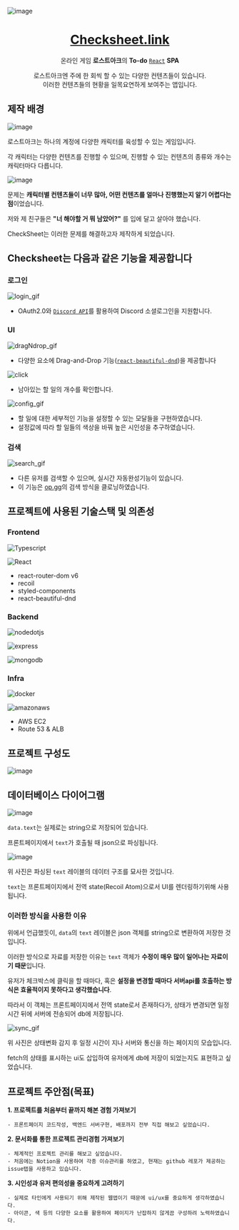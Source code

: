 
![image](https://github.com/laybacksound96/check-project/assets/85489519/6c3514bd-a6e1-4ec2-8688-9cade7da415d)
<h1 align="center"><a href="https://www.checksheet.link/">Checksheet.link</a></h1>

<div align="center">

온라인 게임 **로스트아크**의 **To-do** [`React`](https://facebook.github.io/react/) **SPA**

로스트아크엔 주에 한 회씩 할 수 있는 다양한 컨텐츠들이 있습니다.<br/>
이러한 컨텐츠들의 현황을 일목요연하게 보여주는 앱입니다.

</div>
 

## 제작 배경

![image](https://github.com/laybacksound96/check-project/assets/85489519/92fd3923-2e51-45d7-9e81-e1f024b9172a)

로스트아크는 하나의 계정에 다양한 캐릭터를 육성할 수 있는 게임입니다.

각 캐릭터는 다양한 컨텐츠를 진행할 수 있으며, 진행할 수 있는 컨텐츠의 종류와 개수는 캐릭터마다 다릅니다.

![image](https://github.com/laybacksound96/check-project/assets/85489519/521322e8-e21b-4bf6-a3e7-155981b6b59d)

문제는 **캐릭터별 컨텐츠들이 너무 많아, 어떤 컨텐츠를 얼마나 진행했는지 알기 어렵다는 점**이었습니다.

저와 제 친구들은 **"너 해야할 거 뭐 남았어?"** 를 입에 달고 살아야 했습니다.

CheckSheet는 이러한 문제를 해결하고자 제작하게 되었습니다.

## Checksheet는 다음과 같은 기능을 제공합니다

### 로그인
![login_gif](https://github.com/laybacksound96/check-project/assets/85489519/7804fa56-1235-436d-9768-f405b568aff7)
- OAuth2.0와 [`Discord API`](https://discord.com/developers/applications/1107519062570975293/oauth2/general)를 활용하여 Discord 소셜로그인을 지원합니다.

### UI
![dragNdrop_gif](https://github.com/laybacksound96/check-project/assets/85489519/b19ecc42-9078-4e04-8ceb-78548904e9b9)
- 다양한 요소에 Drag-and-Drop 기능([`react-beautiful-dnd`](https://github.com/atlassian/react-beautiful-dnd))을 제공합니다 

![click](https://github.com/laybacksound96/check-project/assets/85489519/96a67aca-b18b-425e-bb0b-a32c1465811e)

- 남아있는 할 일의 개수를 확인합니다. 

![config_gif](https://github.com/laybacksound96/check-project/assets/85489519/d809d35e-51b0-4cb2-8131-c2e0ced02ff8)
- 할 일에 대한 세부적인 기능을 설정할 수 있는 모달들을 구현하였습니다.
- 설정값에 따라 할 일들의 색상을 바꿔 높은 시인성을 추구하였습니다.

### 검색
![search_gif](https://github.com/laybacksound96/check-project/assets/85489519/28aea34a-0c72-4523-b5f3-f08580e5d040)

- 다른 유저를 검색할 수 있으며, 실시간 자동완성기능이 있습니다.
- 이 기능은 [op.gg](https://www.op.gg/)의 검색 방식을 클로닝하였습니다.

## 프로젝트에 사용된 기술스택 및 의존성

### Frontend
![Typescript](https://img.shields.io/badge/typescript-3178C6?style=for-the-badge&logo=typescript&logoColor=white)

![React](https://img.shields.io/badge/react-61DAFB?style=for-the-badge&logo=react&logoColor=white)
  - react-router-dom v6
  - recoil
  - styled-components
  - react-beautiful-dnd

### Backend
![nodedotjs](https://img.shields.io/badge/node.js-339933?style=for-the-badge&logo=nodedotjs&logoColor=white)

![express](https://img.shields.io/badge/express-000000?style=for-the-badge&logo=express&logoColor=white)

![mongodb](https://img.shields.io/badge/mongodb-47A248?style=for-the-badge&logo=mongodb&logoColor=white)

### Infra

![docker](https://img.shields.io/badge/docker-2496ED?style=for-the-badge&logo=docker&logoColor=white)

![amazonaws](https://img.shields.io/badge/amazon_aws-232F3E?style=for-the-badge&logo=amazonaws&logoColor=white)
  - AWS EC2
  - Route 53 & ALB


## 프로젝트 구성도
![image](https://github.com/laybacksound96/check-project/assets/85489519/d6d82888-5b5a-4dd0-9733-d0bce2dc95f6)

## 데이터베이스 다이어그램
![image](https://github.com/laybacksound96/check-project/assets/85489519/9a2fcadf-bae5-454c-b0e1-3b1ec2b70b10)

`data.text`는 실제로는 string으로 저장되어 있습니다.

프론트페이지에서 `text`가 호출될 때 json으로 파싱됩니다.

![image](https://github.com/laybacksound96/check-project/assets/85489519/42665213-02dd-4383-9205-b76cdcdaab78)

위 사진은 파싱된 `text` 레이블의 데이터 구조를 묘사한 것입니다.

`text`는 프론트페이지에서 전역 state(Recoil Atom)으로서 UI를 렌더링하기위해 사용됩니다.

### 이러한 방식을 사용한 이유

위에서 언급했듯이, `data`의 `text` 레이블은 json 객체를 string으로 변환하여 저장한 것입니다.

이러한 방식으로 자료를 저장한 이유는 `text` 객체가 **수정이 매우 많이 일어나는 자료이기 때문**입니다.

유저가 체크박스에 클릭을 할 때마다, 혹은 **설정을 변경할 때마다 서버api를 호출하는 방식은 효율적이지 못하다고 생각했습니다**.

따라서 이 객체는 프론트페이지에서 전역 state로서 존재하다가, 상태가 변경되면 일정시간 뒤에 서버에 전송되어 db에 저장됩니다.

![sync_gif](https://github.com/laybacksound96/check-project/assets/85489519/a4d96d3d-336e-4265-a4e1-adc79850c6c0)

위 사진은 상태변화 감지 후 일정 시간이 지나 서버와 통신을 하는 페이지의 모습입니다.

fetch의 상태를 표시하는 ui도 삽입하여 유저에게 db에 저장이 되었는지도 표현하고 싶었습니다.

## 프로젝트 주안점(목표)

**1. 프로젝트를 처음부터 끝까지 해본 경험 가져보기**

    - 프론트페이지 코드작성, 백엔드 서버구현, 배포까지 전부 직접 해보고 싶었습니다.
     
**2. 문서화를 통한 프로젝트 관리경험 가져보기**

    - 체계적인 프로젝트 관리를 해보고 싶었습니다.
    - 처음에는 Notion을 사용하여 각종 이슈관리를 하였고, 현재는 github 레포가 제공하는 issue탭을 사용하고 있습니다.
    
**3. 시인성과 유저 편의성을 중요하게 고려하기**

    - 실제로 타인에게 사용되기 위해 제작된 웹앱이기 때문에 ui/ux를 중요하게 생각하였습니다.
    - 아이콘, 색 등의 다양한 요소를 활용하여 페이지가 난잡하지 않게끔 구성하려 노력하였습니다.
 
